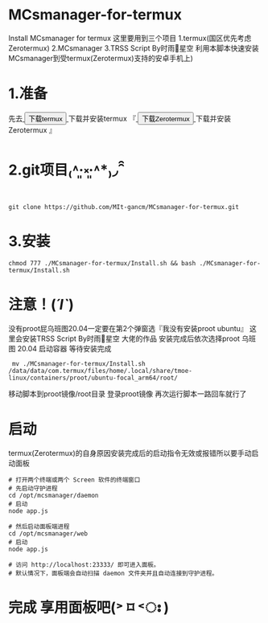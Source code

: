 # MCsmanager-for-termux
Install MCsmanager for termux
这里要用到三个项目 1.termux(国区优先考虑Zerotermux)
                2.MCsmanager
                3.TRSS Script By时雨🌌星空
利用本脚本快速安装MCsmanager到受termux(Zerotermux)支持的安卓手机上)
# 1.准备
先去<a href="https://github.com/termux/termux-app#github">
    <button>下载termux</button>
</a>
下载并安装termux
『<a href="https://github.com/hanxinhao000/ZeroTermux">
    <button>下载Zerotermux</button>
  </a>
  下载并安装Zerotermux                                   』
# 2.git项目₍˄·͈༝·͈˄*₎◞ ̑̑
```
git clone https://github.com/MIt-gancm/MCsmanager-for-termux.git
```
# 3.安装
```
chmod 777 ./MCsmanager-for-termux/Install.sh && bash ./MCsmanager-for-termux/Install.sh
```
# 注意！(*´I`*)
没有proot屁乌班图20.04一定要在第2个弹窗选『我没有安装proot ubuntu』
这里会安装TRSS Script  By时雨🌌星空 大佬的作品
安装完成后依次选择proot  乌班图   20.04 启动容器 等待安装完成
```
 mv ./MCsmanager-for-termux/Install.sh /data/data/com.termux/files/home/.local/share/tmoe-linux/containers/proot/ubuntu-focal_arm64/root/
```
移动脚本到proot镜像/root目录
登录proot镜像
再次运行脚本一路回车就行了
# 启动
termux(Zerotermux)的自身原因安装完成后的启动指令无效或报错所以要手动启动面板
```
# 打开两个终端或两个 Screen 软件的终端窗口
# 先启动守护进程
cd /opt/mcsmanager/daemon
# 启动
node app.js

# 然后启动面板端进程
cd /opt/mcsmanager/web
# 启动
node app.js

# 访问 http://localhost:23333/ 即可进入面板。
# 默认情况下，面板端会自动扫描 daemon 文件夹并且自动连接到守护进程。
```
# 完成 享用面板吧(˃ ⌑ ˂ഃ )
